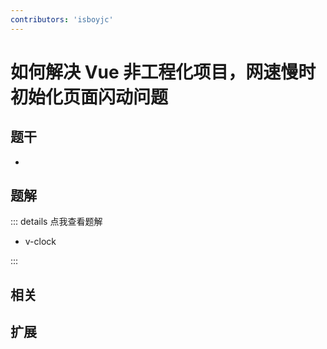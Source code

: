 ```yaml
---
contributors: 'isboyjc'
---
```


# 如何解决 Vue 非工程化项目，网速慢时初始化页面闪动问题


## 题干

- 



## 题解

::: details 点我查看题解

- v-clock

:::



## 相关



## 扩展
